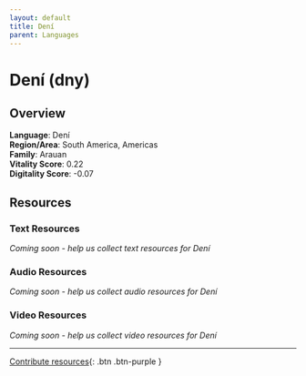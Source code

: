 ```yaml
---
layout: default
title: Dení
parent: Languages
---
```


# Dení (dny)

## Overview

**Language**: Dení  
**Region/Area**: South America, Americas  
**Family**: Arauan  
**Vitality Score**: 0.22  
**Digitality Score**: -0.07  

## Resources

### Text Resources
*Coming soon - help us collect text resources for Dení*

### Audio Resources
*Coming soon - help us collect audio resources for Dení*

### Video Resources
*Coming soon - help us collect video resources for Dení*

---

[Contribute resources](https://fairtrain.github.io/){: .btn .btn-purple }
